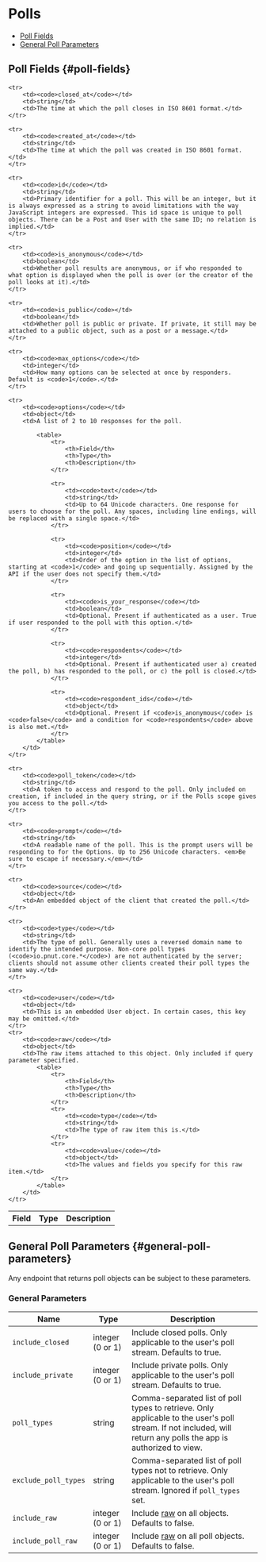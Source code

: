# Polls


* [Poll Fields](#poll-fields)
* [General Poll Parameters](#general-poll-parameters)


## Poll Fields {#poll-fields}

<table>
    <tr>
        <th>Field</th>
        <th>Type</th>
        <th>Description</th>
    </tr>

    <tr>
        <td><code>closed_at</code></td>
        <td>string</td>
        <td>The time at which the poll closes in ISO 8601 format.</td>
    </tr>

    <tr>
        <td><code>created_at</code></td>
        <td>string</td>
        <td>The time at which the poll was created in ISO 8601 format.</td>
    </tr>

    <tr>
        <td><code>id</code></td>
        <td>string</td>
        <td>Primary identifier for a poll. This will be an integer, but it is always expressed as a string to avoid limitations with the way JavaScript integers are expressed. This id space is unique to poll objects. There can be a Post and User with the same ID; no relation is implied.</td>
    </tr>

    <tr>
        <td><code>is_anonymous</code></td>
        <td>boolean</td>
        <td>Whether poll results are anonymous, or if who responded to what option is displayed when the poll is over (or the creator of the poll looks at it).</td>
    </tr>

    <tr>
        <td><code>is_public</code></td>
        <td>boolean</td>
        <td>Whether poll is public or private. If private, it still may be attached to a public object, such as a post or a message.</td>
    </tr>

    <tr>
        <td><code>max_options</code></td>
        <td>integer</td>
        <td>How many options can be selected at once by responders. Default is <code>1</code>.</td>
    </tr>

    <tr>
        <td><code>options</code></td>
        <td>object</td>
        <td>A list of 2 to 10 responses for the poll.

            <table>
                <tr>
                    <th>Field</th>
                    <th>Type</th>
                    <th>Description</th>
                </tr>

                <tr>
                    <td><code>text</code></td>
                    <td>string</td>
                    <td>Up to 64 Unicode characters. One response for users to choose for the poll. Any spaces, including line endings, will be replaced with a single space.</td>
                </tr>

                <tr>
                    <td><code>position</code></td>
                    <td>integer</td>
                    <td>Order of the option in the list of options, starting at <code>1</code> and going up sequentially. Assigned by the API if the user does not specify them.</td>
                </tr>

                <tr>
                    <td><code>is_your_response</code></td>
                    <td>boolean</td>
                    <td>Optional. Present if authenticated as a user. True if user responded to the poll with this option.</td>
                </tr>

                <tr>
                    <td><code>respondents</code></td>
                    <td>integer</td>
                    <td>Optional. Present if authenticated user a) created the poll, b) has responded to the poll, or c) the poll is closed.</td>
                </tr>

                <tr>
                    <td><code>respondent_ids</code></td>
                    <td>object</td>
                    <td>Optional. Present if <code>is_anonymous</code> is <code>false</code> and a condition for <code>respondents</code> above is also met.</td>
                </tr>
            </table>
        </td>
    </tr>

    <tr>
        <td><code>poll_token</code></td>
        <td>string</td>
        <td>A token to access and respond to the poll. Only included on creation, if included in the query string, or if the Polls scope gives you access to the poll.</td>
    </tr>

    <tr>
        <td><code>prompt</code></td>
        <td>string</td>
        <td>A readable name of the poll. This is the prompt users will be responding to for the Options. Up to 256 Unicode characters. <em>Be sure to escape if necessary.</em></td>
    </tr>

    <tr>
        <td><code>source</code></td>
        <td>object</td>
        <td>An embedded object of the client that created the poll.</td>
    </tr>

    <tr>
        <td><code>type</code></td>
        <td>string</td>
        <td>The type of poll. Generally uses a reversed domain name to identify the intended purpose. Non-core poll types (<code>io.pnut.core.*</code>) are not authenticated by the server; clients should not assume other clients created their poll types the same way.</td>
    </tr>

    <tr>
        <td><code>user</code></td>
        <td>object</td>
        <td>This is an embedded User object. In certain cases, this key may be omitted.</td>
    </tr>
    <tr>
        <td><code>raw</code></td>
        <td>object</td>
        <td>The raw items attached to this object. Only included if query parameter specified.
            <table>
                <tr>
                    <th>Field</th>
                    <th>Type</th>
                    <th>Description</th>
                </tr>
                <tr>
                    <td><code>type</code></td>
                    <td>string</td>
                    <td>The type of raw item this is.</td>
                </tr>
                <tr>
                    <td><code>value</code></td>
                    <td>object</td>
                    <td>The values and fields you specify for this raw item.</td>
                </tr>
            </table>
        </td>
    </tr>
</table>


## General Poll Parameters {#general-poll-parameters}

Any endpoint that returns poll objects can be subject to these parameters.

### General Parameters

Name|Type|Description
-|-|-
`include_closed`|integer (0 or 1)|Include closed polls. Only applicable to the user's poll stream. Defaults to true.
`include_private`|integer (0 or 1)|Include private polls. Only applicable to the user's poll stream. Defaults to true.
`poll_types`|string|Comma-separated list of poll types to retrieve. Only applicable to the user's poll stream. If not included, will return any polls the app is authorized to view.
`exclude_poll_types`|string|Comma-separated list of poll types not to retrieve. Only applicable to the user's poll stream. Ignored if `poll_types` set.
`include_raw`|integer (0 or 1)|Include [raw](../implementation/raw) on all objects. Defaults to false.
`include_poll_raw`|integer (0 or 1)|Include [raw](../implementation/raw) on all poll objects. Defaults to false.
